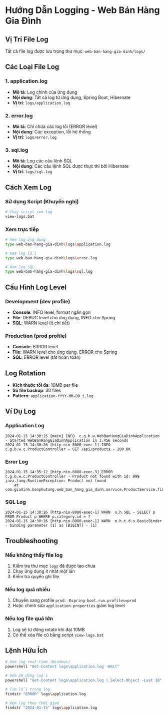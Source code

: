 # Hướng Dẫn Logging - Web Bán Hàng Gia Đình

## Vị Trí File Log

Tất cả file log được lưu trong thư mục: `web-ban-hang-gia-dinh/logs/`

## Các Loại File Log

### 1. **application.log**
- **Mô tả**: Log chính của ứng dụng
- **Nội dung**: Tất cả log từ ứng dụng, Spring Boot, Hibernate
- **Vị trí**: `logs/application.log`

### 2. **error.log**
- **Mô tả**: Chỉ chứa các log lỗi (ERROR level)
- **Nội dung**: Các exception, lỗi hệ thống
- **Vị trí**: `logs/error.log`

### 3. **sql.log**
- **Mô tả**: Log các câu lệnh SQL
- **Nội dung**: Các câu lệnh SQL được thực thi bởi Hibernate
- **Vị trí**: `logs/sql.log`

## Cách Xem Log

### Sử dụng Script (Khuyến nghị)
```bash
# Chạy script xem log
view-logs.bat
```

### Xem trực tiếp
```bash
# Xem log ứng dụng
type web-ban-hang-gia-dinh\logs\application.log

# Xem log lỗi
type web-ban-hang-gia-dinh\logs\error.log

# Xem log SQL
type web-ban-hang-gia-dinh\logs\sql.log
```

## Cấu Hình Log Level

### Development (dev profile)
- **Console**: INFO level, format ngắn gọn
- **File**: DEBUG level cho ứng dụng, INFO cho Spring
- **SQL**: WARN level (ít chi tiết)

### Production (prod profile)
- **Console**: ERROR level
- **File**: WARN level cho ứng dụng, ERROR cho Spring
- **SQL**: ERROR level (tắt hoàn toàn)

## Log Rotation

- **Kích thước tối đa**: 10MB per file
- **Số file backup**: 30 files
- **Pattern**: `application-YYYY-MM-DD.i.log`

## Ví Dụ Log

### Application Log
```
2024-01-15 14:30:25 [main] INFO  c.g.b.w.WebBanHangGiaDinhApplication - Started WebBanHangGiaDinhApplication in 3.456 seconds
2024-01-15 14:30:26 [http-nio-8080-exec-1] INFO  c.g.b.w.c.ProductController - GET /api/products - 200 OK
```

### Error Log
```
2024-01-15 14:35:12 [http-nio-8080-exec-3] ERROR c.g.b.w.c.ProductController - Product not found with id: 999
java.lang.RuntimeException: Product not found
    at com.giadinh.banphutung.web_ban_hang_gia_dinh.service.ProductService.findById(ProductService.java:45)
```

### SQL Log
```
2024-01-15 14:30:26 [http-nio-8080-exec-1] WARN  o.h.SQL - SELECT p FROM Product p WHERE p.category.id = ?
2024-01-15 14:30:26 [http-nio-8080-exec-1] WARN  o.h.t.d.s.BasicBinder - binding parameter [1] as [BIGINT] - [1]
```

## Troubleshooting

### Nếu không thấy file log
1. Kiểm tra thư mục `logs` đã được tạo chưa
2. Chạy ứng dụng ít nhất một lần
3. Kiểm tra quyền ghi file

### Nếu log quá nhiều
1. Chuyển sang profile `prod`: `-Dspring-boot.run.profiles=prod`
2. Hoặc chỉnh sửa `application.properties` giảm log level

### Nếu log file quá lớn
1. Log sẽ tự động rotate khi đạt 10MB
2. Có thể xóa file cũ bằng script `view-logs.bat`

## Lệnh Hữu Ích

```bash
# Xem log real-time (Windows)
powershell "Get-Content logs\application.log -Wait"

# Xem 10 dòng cuối
powershell "Get-Content logs\application.log | Select-Object -Last 10"

# Tìm lỗi trong log
findstr "ERROR" logs\application.log

# Xem log theo thời gian
findstr "2024-01-15" logs\application.log
``` 